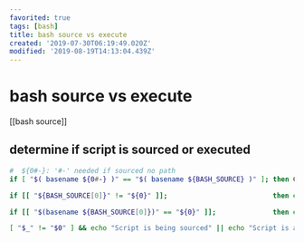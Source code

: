 ```yaml
---
favorited: true
tags: [bash]
title: bash source vs execute
created: '2019-07-30T06:19:49.020Z'
modified: '2019-08-19T14:13:04.439Z'
---
```


# bash source vs execute

[[bash source]]

## determine if script is sourced or executed
```sh
#  ${0#-}: '#-' needed if sourced no path
if [ "$( basename ${0#-} )" == "$( basename ${BASH_SOURCE} )" ]; then COMMAND $@; fi

if [[ "${BASH_SOURCE[0]}" != "${0}" ]];                          then echo "sourcing script ${BASH_SOURCE[0]}"; fi

if [[ "$(basename ${BASH_SOURCE[0]})" == "${0}" ]];              then echo "calling function:" docker-connect "$@"; fi

[ "$_" != "$0" ] && echo "Script is being sourced" || echo "Script is a subshell"
```
